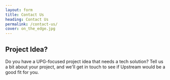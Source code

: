 ```yaml
---
layout: form
title: Contact Us
heading: Contact Us
permalink: /contact-us/
cover: on_the_edge.jpg
---
```


## Project Idea?

Do you have a UPG-focused project idea that needs a tech solution?  Tell us a bit about your project, and we'll get in touch to see if Upstream would be a good fit for you.

<br />
